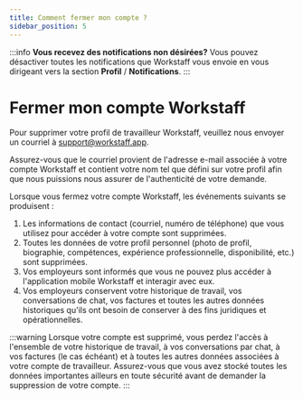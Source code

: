 ```yaml
---
title: Comment fermer mon compte ?
sidebar_position: 5
---
```


:::info
**Vous recevez des notifications non désirées?** Vous pouvez désactiver toutes les notifications que Workstaff vous envoie en vous dirigeant vers la section **Profil** / **Notifications**.
::: 

# Fermer mon compte Workstaff

Pour supprimer votre profil de travailleur Workstaff, veuillez nous envoyer un courriel à <a href="mailto:support@workstaff.app">support@workstaff.app</a>. 

Assurez-vous que le courriel provient de l'adresse e-mail associée à votre compte Workstaff et contient votre nom tel que défini sur votre profil afin que nous puissions nous assurer de l'authenticité de votre demande.

Lorsque vous fermez votre compte Workstaff, les événements suivants se produisent :

1. Les informations de contact (courriel, numéro de téléphone) que vous utilisez pour accéder à votre compte sont supprimées.
2. Toutes les données de votre profil personnel (photo de profil, biographie, compétences, expérience professionnelle, disponibilité, etc.) sont supprimées.
3. Vos employeurs sont informés que vous ne pouvez plus accéder à l'application mobile Workstaff et interagir avec eux.
4. Vos employeurs conservent votre historique de travail, vos conversations de chat, vos factures et toutes les autres données historiques qu'ils ont besoin de conserver à des fins juridiques et opérationnelles.

:::warning
Lorsque votre compte est supprimé, vous perdez l'accès à l'ensemble de votre historique de travail, à vos conversations par chat, à vos factures (le cas échéant) et à toutes les autres données associées à votre compte de travailleur.
Assurez-vous que vous avez stocké toutes les données importantes ailleurs en toute sécurité avant de demander la suppression de votre compte.
:::
